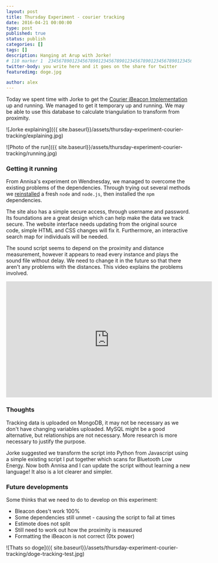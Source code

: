 ```yaml
---
layout: post
title: Thursday Experiment - courier tracking
date: 2016-04-21 00:00:00
type: post
published: true
status: publish
categories: []
tags: []
description: Hanging at Arup with Jorke!
# 110 marker 1  234567890123456789012345678901234567890123456789012345678901234567890123456789012345678901234567890123456789
twitter-body: you write here and it goes on the share for twitter
featuredimg: doge.jpg

author: alex
---
```


Today we spent time with Jorke to get the [Courier iBeacon Implementation](http://www.makeandbuild.com/blog/post/courier-ibeacon-implementation) up and running. We managed to get it temporary up and running. We may be able to use this database to calculate triangulation to transform from proximity.

<div class="image-square-grid">

<div class="image-square-grid-box-one-third">

![Jorke explaining]({{ site.baseurl}}/assets/thursday-experiment-courier-tracking/explaining.jpg)

</div>

<div class="image-square-grid-box-two-third">

![Photo of the run]({{ site.baseurl}}/assets/thursday-experiment-courier-tracking/running.jpg)

</div>
</div>

### Getting it running

From Annisa's experiment on Wendnesday, we managed to overcome the existing problems of the dependencies. Through trying out several methods we [reinstalled](https://learn.adafruit.com/node-embedded-development/installing-node-dot-js) a fresh `node` and `node.js`, then installed the `npm` dependencies.

The site also has a simple secure access, through username and password. Its foundations are a great design which can help make the data we track secure. The website interface needs updating from the original source code, simple HTML and CSS changes will fix it. Furthermore, an interactive search map for individuals will be needed.

The sound script seems to depend on the proximity and distance measurement, however it appears to read every instance and plays the sound file without delay. We need to change it in the future so that there aren't any problems with the distances. This video explains the problems involved.

<iframe width="560" height="315" src="https://www.youtube.com/embed/YAPdqCj7wDo" frameborder="0" allowfullscreen></iframe>

### Thoughts

Tracking data is uploaded on MongoDB, it may not be necessary as we don't have changing variables uploaded. MySQL might be a good alternative, but relationships are not necessary. More research is more necessary to justify the purpose.

Jorke suggested we transform the script into Python from Javascript using a simple existing script I put together which scans for Bluetooth Low Energy. Now both Annisa and I can update the script without learning a new language! It also is a lot clearer and simpler.

### Future developments

Some thinks that we need to do to develop on this experiment:

- Bleacon does't work 100%
- Some dependencies still unmet - causing the script to fail at times
- Estimote does not split
- Still need to work out how the proximity is measured
- Formatting the iBeacon is not correct (0tx power)

![Thats so doge]({{ site.baseurl}}/assets/thursday-experiment-courier-tracking/doge-tracking-test.jpg)